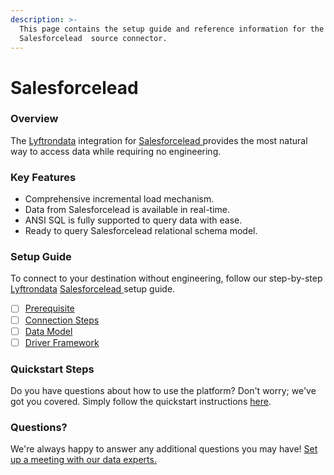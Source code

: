 ```yaml
---
description: >-
  This page contains the setup guide and reference information for the
  Salesforcelead  source connector.
---
```


# Salesforcelead

### Overview

The [Lyftrondata](https://www.lyftrondata.com/) integration for [Salesforcelead ](nan/)provides the most natural way to access data while requiring no engineering.

### Key Features

* Comprehensive incremental load mechanism.
* Data from Salesforcelead is available in real-time.
* ANSI SQL is fully supported to query data with ease.
* Ready to query Salesforcelead relational schema model.

### Setup Guide

To connect to your destination without engineering, follow our step-by-step [Lyftrondata](https://www.lyftrondata.com/) [Salesforcelead ](nan/)setup guide.

* [ ] [Prerequisite](prerequisite.md)
* [ ] [Connection Steps](connection-steps.md)
* [ ] [Data Model](data-model/erd.md)
* [ ] [Driver Framework](driver-framework/)

### Quickstart Steps

Do you have questions about how to use the platform? Don't worry; we've got you covered. Simply follow the quickstart instructions [here](../../).

### Questions? <a href="#questions" id="questions"></a>

We're always happy to answer any additional questions you may have! [Set up a meeting with our data experts.](https://www.lyftrondata.com/book-a-meeting/)
